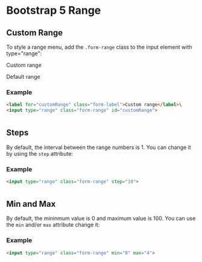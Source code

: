 Bootstrap 5 Range
=================


Custom Range
------------

To style a range menu, add the `.form-range` class to the input element with type="range":

Custom range

Default range 

### Example
``` html
<label for="customRange" class="form-label">Custom range</label>\
<input type="range" class="form-range" id="customRange">
```
 
#

Steps
-----

By default, the interval between the range numbers is 1. You can change it by using the `step` attribute:

### Example
``` html
<input type="range" class="form-range" step="10">
```
 
#

Min and Max
-----------

By default, the mininmum value is 0 and maximum value is 100. You can use the `min` and/or `max` attribute change it:

### Example
``` html
<input type="range" class="form-range" min="0" max="4">
```
 